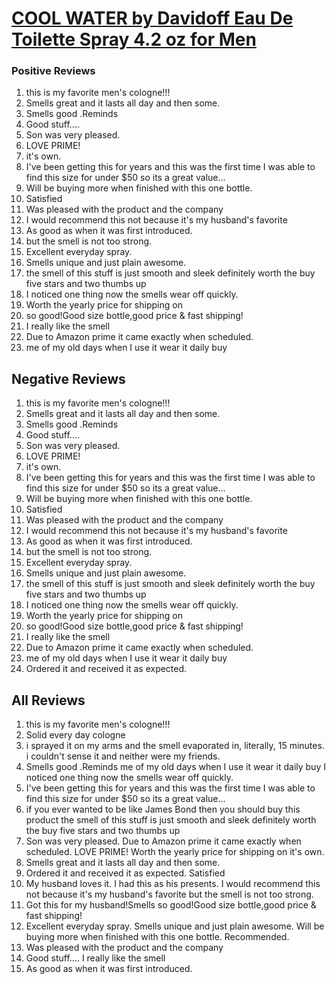 # [COOL WATER by Davidoff Eau De Toilette Spray 4.2 oz for Men](https://products.checkmycream.com/products/COOL-WATER-by-Davidoff-Eau-De-Toilette-Spray-4.2-oz-for-Men.html)

### Positive Reviews

<ol>
      <li>this is my favorite men&#x27;s cologne!!!</li>
      <li>Smells great and it lasts all day and then some.</li>
      <li>Smells good .Reminds</li>
      <li>Good stuff....</li>
      <li>Son was very pleased.</li>
      <li>LOVE PRIME!</li>
      <li>it&#x27;s own.</li>
      <li>I&#x27;ve been getting this for years and this was the first time I was able to find this size for under $50 so its a great value...</li>
      <li>Will be buying more when finished with this one bottle.</li>
      <li>Satisfied</li>
      <li>Was pleased with the product and the company</li>
      <li>I would recommend this not because it&#x27;s my husband&#x27;s favorite</li>
      <li>As good as when it was first introduced.</li>
      <li>but the smell is not too strong.</li>
      <li>Excellent everyday spray.</li>
      <li>Smells unique and just plain awesome.</li>
      <li>the smell of this stuff is just smooth and sleek definitely worth the buy five stars and two thumbs up</li>
      <li>I noticed one thing now the smells wear off quickly.</li>
      <li>Worth the yearly price for shipping on</li>
      <li>so good!Good size bottle,good price &amp; fast shipping!</li>
      <li>I really like the smell</li>
      <li>Due to Amazon prime it came exactly when scheduled.</li>
      <li>me of my old days when I use it wear it daily buy</li>
</ol>


<h2>Negative Reviews</h2>
<ol>
<li> this is my favorite men&#x27;s cologne!!!</li>
<li> Smells great and it lasts all day and then some.</li>
<li> Smells good .Reminds</li>
<li> Good stuff....</li>
<li> Son was very pleased.</li>
<li> LOVE PRIME!</li>
<li> it&#x27;s own.</li>
<li> I&#x27;ve been getting this for years and this was the first time I was able to find this size for under $50 so its a great value...</li>
<li> Will be buying more when finished with this one bottle.</li>
<li> Satisfied</li>
<li> Was pleased with the product and the company</li>
<li> I would recommend this not because it&#x27;s my husband&#x27;s favorite</li>
<li> As good as when it was first introduced.</li>
<li> but the smell is not too strong.</li>
<li> Excellent everyday spray.</li>
<li> Smells unique and just plain awesome.</li>
<li> the smell of this stuff is just smooth and sleek definitely worth the buy five stars and two thumbs up</li>
<li> I noticed one thing now the smells wear off quickly.</li>
<li> Worth the yearly price for shipping on</li>
<li> so good!Good size bottle,good price &amp; fast shipping!</li>
<li> I really like the smell</li>
<li> Due to Amazon prime it came exactly when scheduled.</li>
<li> me of my old days when I use it wear it daily buy</li>
<li> Ordered it and received it as expected.  </li>
</ol>

<h2>All Reviews</h2>

<ol>
    <li> this is my favorite men&#x27;s cologne!!!</li>
    <li> Solid every day cologne</li>
    <li> i sprayed it on my arms and the smell evaporated in, literally, 15 minutes. i couldn&#x27;t sense it and neither were my friends.</li>
    <li> Smells good .Reminds me of my old days when I use it wear it daily buy I noticed one thing now the smells wear off quickly.</li>
    <li> I&#x27;ve been getting this for years and this was the first time I was able to find this size for under $50 so its a great value...</li>
    <li> if you ever wanted to be like James Bond then you should buy this product the smell of this stuff is just smooth and sleek definitely worth the buy five stars and two thumbs up</li>
    <li> Son was very pleased. Due to Amazon prime it came exactly when scheduled. LOVE PRIME! Worth the yearly price for shipping on it&#x27;s own.</li>
    <li> Smells great and it lasts all day and then some.</li>
    <li> Ordered it and received it as expected.  Satisfied</li>
    <li> My husband loves it. I had this as his presents. I would recommend this not because it&#x27;s my husband&#x27;s favorite but the smell is not too strong.</li>
    <li> Got this for my husband!Smells so good!Good size bottle,good price &amp; fast shipping!</li>
    <li> Excellent everyday spray. Smells unique and just plain awesome. Will be buying more when finished with this one bottle. Recommended.</li>
    <li> Was pleased with the product and the company</li>
    <li> Good stuff.... I really like the smell</li>
    <li> As good as when it was first introduced.</li>
</ol>




